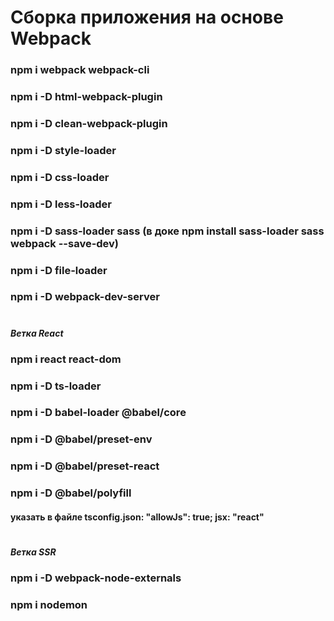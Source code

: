 # Сборка приложения на основе Webpack

### npm i webpack webpack-cli

### npm i -D html-webpack-plugin

### npm i -D clean-webpack-plugin

### npm i -D style-loader

### npm i -D css-loader

### npm i -D less-loader

### npm i -D sass-loader sass (в доке npm install sass-loader sass webpack --save-dev)

### npm i -D file-loader

### npm i -D webpack-dev-server

#

**_Ветка React_**

### npm i react react-dom

### npm i -D ts-loader

### npm i -D babel-loader @babel/core

### npm i -D @babel/preset-env

### npm i -D @babel/preset-react

### npm i -D @babel/polyfill

#### указать в файле tsconfig.json: "allowJs": true; jsx: "react"

#

**_Ветка SSR_**

### npm i -D webpack-node-externals

### npm i nodemon
